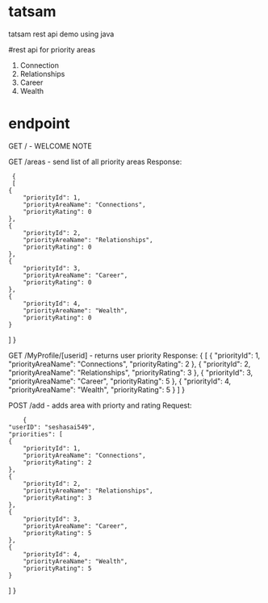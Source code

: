 # tatsam
tatsam rest api demo using java

#rest api for priority areas
1. Connection
2. Relationships
3. Career
4. Wealth

# endpoint 
  GET / - WELCOME NOTE
  
  GET /areas - send list of all priority areas
  Response:
     
     {
     [
    {
        "priorityId": 1,
        "priorityAreaName": "Connections",
        "priorityRating": 0
    },
    {
        "priorityId": 2,
        "priorityAreaName": "Relationships",
        "priorityRating": 0
    },
    {
        "priorityId": 3,
        "priorityAreaName": "Career",
        "priorityRating": 0
    },
    {
        "priorityId": 4,
        "priorityAreaName": "Wealth",
        "priorityRating": 0
    }
]
}

  GET /MyProfile/[userid] - returns user priority
     Response:
      { [
    {
        "priorityId": 1,
        "priorityAreaName": "Connections",
        "priorityRating": 2
    },
    {
        "priorityId": 2,
        "priorityAreaName": "Relationships",
        "priorityRating": 3
    },
    {
        "priorityId": 3,
        "priorityAreaName": "Career",
        "priorityRating": 5
    },
    {
        "priorityId": 4,
        "priorityAreaName": "Wealth",
        "priorityRating": 5
    }
]
}


  POST /add - adds area with priorty and rating
     Request:
        
        {
    "userID": "seshasai549",
    "priorities": [
    {
        "priorityId": 1,
        "priorityAreaName": "Connections",
        "priorityRating": 2
    },
    {
        "priorityId": 2,
        "priorityAreaName": "Relationships",
        "priorityRating": 3
    },
    {
        "priorityId": 3,
        "priorityAreaName": "Career",
        "priorityRating": 5
    },
    {
        "priorityId": 4,
        "priorityAreaName": "Wealth",
        "priorityRating": 5
    }
]
}
        
     
  
  
